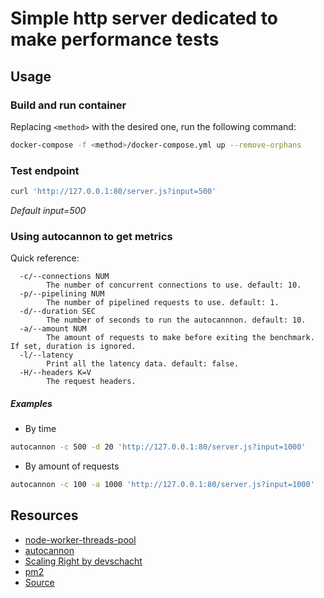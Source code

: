 # Simple http server dedicated to make performance tests

## Usage

### Build and run container
Replacing `<method>` with the desired one, run the following command:
```sh
docker-compose -f <method>/docker-compose.yml up --remove-orphans
```
### Test endpoint
```sh
curl 'http://127.0.0.1:80/server.js?input=500'
```
*Default input=500*

### Using autocannon to get metrics
Quick reference:
```
  -c/--connections NUM
        The number of concurrent connections to use. default: 10.
  -p/--pipelining NUM
        The number of pipelined requests to use. default: 1.
  -d/--duration SEC
        The number of seconds to run the autocannnon. default: 10.
  -a/--amount NUM
        The amount of requests to make before exiting the benchmark. If set, duration is ignored.
  -l/--latency
        Print all the latency data. default: false.
  -H/--headers K=V
        The request headers.
```
##### Examples
- By time
```sh
autocannon -c 500 -d 20 'http://127.0.0.1:80/server.js?input=1000'
```
- By amount of requests
```sh
autocannon -c 100 -a 1000 'http://127.0.0.1:80/server.js?input=1000'
```

## Resources
* [node-worker-threads-pool](https://github.com/SUCHMOKUO/node-worker-threads-pool)
* [autocannon](https://github.com/mcollina/autocannon)
* [Scaling Right by devschacht](https://www.youtube.com/watch?v=K2bZ4alJUkA&t=526s)
* [pm2](https://github.com/Unitech/pm2)
* [Source](https://github.com/amel-true/cluster-test)
